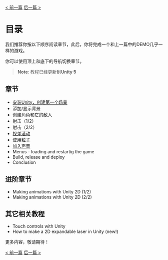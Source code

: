 [< 前一篇](https://github.com/yuiitsu/Article/blob/master/Unity-Tutorials/2d-game-unity/01.Greating%20a%202D%20game%20with%20Unity.md) [后一篇 >](https://github.com/yuiitsu/Article/blob/master/Unity-Tutorials/2d-game-unity/03.Install%20Unity%20and%20create%20your%20first%20scene.md)

# 目录

我们推荐你按以下顺序阅读章节，此后，你将完成一个和上一篇中的DEMO几乎一样的游戏。

你可以使用顶上和底下的导航切换章节。

> **Note**: 教程已经更新到**Unity 5**

## 章节

- [安装Unity，创建第一个场景](https://github.com/yuiitsu/Article/blob/master/Unity-Tutorials/2d-game-unity/03.Install%20Unity%20and%20create%20your%20first%20scene.md)
- 添加/显示背景
- 创建角色和它的敌人
- 射击（1/2）
- 射击（2/2）
- [视差滚动](https://github.com/yuiitsu/Article/blob/master/Unity-Tutorials/2d-game-unity/08.Parallax%20scrolling.md)
- [使用粒子](https://github.com/yuiitsu/Article/blob/master/Unity-Tutorials/2d-game-unity/09.Playing%20with%20particles.md)
- [加入声音](https://github.com/yuiitsu/Article/blob/master/Unity-Tutorials/2d-game-unity/10.Making%20some%20noises%20on%20music.md)
- Menus - loading and restartig the game
- Build, release and deploy
- Conclusion

## 进阶章节

- Making animations with Unity 2D (1/2)
- Making animations with Unity 2D (2/2)

## 其它相关教程

- Touch controls with Unity
- How to make a 2D expandable laser in Unity (new!)

更多内容，敬请期待！

[< 前一篇](https://github.com/yuiitsu/Article/blob/master/Unity-Tutorials/2d-game-unity/01.Greating%20a%202D%20game%20with%20Unity.md) [后一篇 >](https://github.com/yuiitsu/Article/blob/master/Unity-Tutorials/2d-game-unity/03.Install%20Unity%20and%20create%20your%20first%20scene.md)

